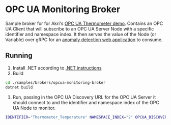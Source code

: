 # OPC UA Monitoring Broker
Sample broker for for Akri's [OPC UA Thermometer demo](https://docs.akri.sh/demos/opc-thermometer-demo). Contains an OPC
UA Client that will subscribe to an OPC UA Server Node with a specific identifier and namespace index. It then serves the
value of the Node (or Variable) over gRPC for an [anomaly detection web application](../../apps/anomaly-detection-app)
to consume. 

## Running
1. Install .NET according to [.NET instructions](https://docs.microsoft.com/dotnet/core/install/linux-ubuntu)
1. Build
```sh
cd ./samples/brokers/opcua-monitoring-broker
dotnet build
```
1. Run, passing in the OPC UA Discovery URL for the OPC UA Server it should connect to and the identifier and namespace
   index of the OPC UA Node to monitor.
```sh
IDENTIFIER="Thermometer_Temperature" NAMESPACE_INDEX="2" OPCUA_DISCOVERY_URL_ABCDEF="opc.tcp://10.2.3.4:4556/Some/Path" dotnet run
```
